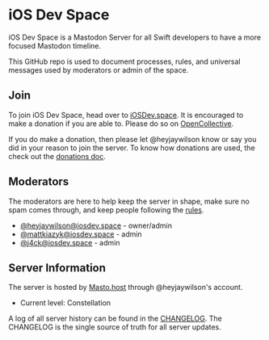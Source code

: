 # iOS Dev Space

iOS Dev Space is a Mastodon Server for all Swift developers to have a more focused Mastodon timeline.

This GitHub repo is used to document processes, rules, and universal messages used by moderators or admin of the space.

## Join

To join iOS Dev Space, head over to [iOSDev.space](https://iosdev.space/). It is encouraged to make a donation if you are able to. Please do so on [OpenCollective](https://opencollective.com/iosdevspace).

If you do make a donation, then please let @heyjaywilson know or say you did in your reason to join the server. To know how donations are used, the check out the [donations doc](./docs/donations.md).

## Moderators

The moderators are here to help keep the server in shape, make sure no spam comes through, and keep people following the [rules](./docs/rules.md).

- [@heyjaywilson@iosdev.space](https://iosdev.space/@heyjaywilson) - owner/admin
- [@mattkiazyk@iosdev.space](https://iosdev.space/@mattkiazyk) - admin
- [@j4ck@iosdev.space](https://iosdev.space/@j4ck) - admin

## Server Information

The server is hosted by [Masto.host](https://masto.host) through @heyjaywilson's account.

- Current level: Constellation

A log of all server history can be found in the [CHANGELOG](./CHANGELOG.md). The CHANGELOG is the single source of truth for all server updates.

